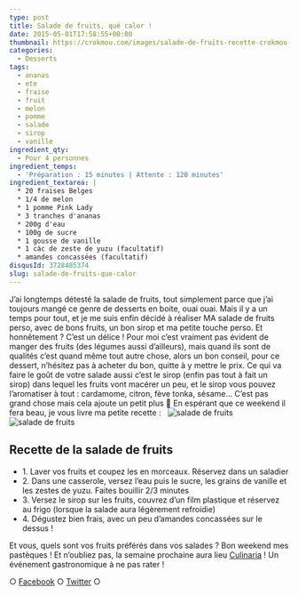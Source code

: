 ```yaml
---
type: post
title: Salade de fruits, qué calor !
date: 2015-05-01T17:58:55+00:00
thumbnail: https://crokmou.com/images/salade-de-fruits-recette-crokmou-blog-culinaire.jpg
categories:
  - Desserts
tags:
  - ananas
  - ete
  - fraise
  - fruit
  - melon
  - pomme
  - salade
  - sirop
  - vanille
ingredient_qty:
  - Pour 4 personnes
ingredient_temps:
  - 'Préparation : 15 minutes | Attente : 120 minutes'
ingredient_textarea: |
  * 20 fraises Belges
  * 1/4 de melon
  * 1 pomme Pink Lady
  * 3 tranches d'ananas
  * 200g d'eau
  * 100g de sucre
  * 1 gousse de vanille
  * 1 càc de zeste de yuzu (facultatif)
  * amandes concassées (facultatif)
disqusId: 3728485374
slug: salade-de-fruits-que-calor
---
```


J’ai longtemps détesté la salade de fruits, tout simplement parce que j’ai toujours mangé ce genre de desserts en boite, ouai ouai. Mais il y a un temps pour tout, et je me suis enfin décidé à réaliser MA salade de fruits perso, avec de bons fruits, un bon sirop et ma petite touche perso. Et honnêtement ? C’est un délice ! Pour moi c’est vraiment pas évident de manger des fruits (des légumes aussi d’ailleurs), mais quand ils sont de qualités c’est quand même tout autre chose, alors un bon conseil, pour ce dessert, n’hésitez pas à acheter du bon, quitte à y mettre le prix. Ce qui va faire le goût de votre salade aussi c’est le sirop (enfin pas tout à fait un sirop) dans lequel les fruits vont macérer un peu, et le sirop vous pouvez l’aromatiser à tout : cardamome, citron, fève tonka, sésame… C’est pas grand chose mais cela ajoute un petit plus 🙂 En espérant que ce weekend il fera beau, je vous livre ma petite recette :   ![salade de fruits](http://www.crokmou.com/wp-content/uploads/2015/05/salade-de-fruits-recette-crokmou-blog-culinaire-2.jpg)![salade de fruits](http://www.crokmou.com/wp-content/uploads/2015/05/salade-de-fruits-recette-crokmou-blog-culinaire-1.jpg)

## Recette de la salade de fruits

* 1\. Laver vos fruits et coupez les en morceaux. Réservez dans un saladier
* 2\. Dans une casserole, versez l’eau puis le sucre, les grains de vanille et les zestes de yuzu. Faites bouillir 2/3 minutes
* 3\. Versez le sirop sur les fruits, couvrez d’un film plastique et réservez au frigo (lorsque la salade aura légèrement refroidie)
* 4\. Dégustez bien frais, avec un peu d’amandes concassées sur le dessus !

Et vous, quels sont vos fruits préférés dans vos salades ? Bon weekend mes pastèques ! Et n’oubliez pas, la semaine prochaine aura lieu [Culinaria](http://www.crokmou.com/culinaria-2014-un-sacre-festin/) ! Un événement gastronomique à ne pas rater !

○ [Facebook](https://www.facebook.com/crokmou.blog) ○ [Twitter](https://twitter.com/Crokmou) ○
